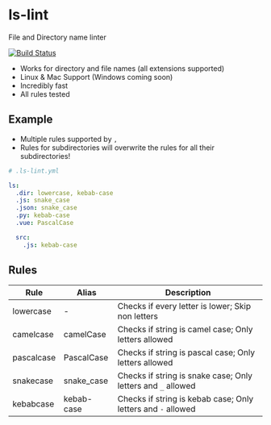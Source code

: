 # ls-lint

File and Directory name linter

[![Build Status](http://ci.loeffel.io/api/badges/loeffel-io/ls-lint/status.svg)](http://ci.loeffel.io/loeffel-io/ls-lint)

- Works for directory and file names (all extensions supported)
- Linux & Mac Support (Windows coming soon)
- Incredibly fast
- All rules tested

## Example

- Multiple rules supported by `,`
- Rules for subdirectories will overwrite the rules for all their subdirectories!

```yaml
# .ls-lint.yml

ls:
  .dir: lowercase, kebab-case
  .js: snake_case
  .json: snake_case
  .py: kebab-case
  .vue: PascalCase

  src:
    .js: kebab-case
```

## Rules 

| Rule       | Alias       | Description                                                  |
| ---------- | ----------- | ------------------------------------------------------------ |
| lowercase  | -           | Checks if every letter is lower; Skip non letters            |
| camelcase  | camelCase   | Checks if string is camel case; Only letters allowed         |
| pascalcase | PascalCase  | Checks if string is pascal case; Only letters allowed        |
| snakecase  | snake_case  | Checks if string is snake case; Only letters and `_` allowed |
| kebabcase  | kebab-case  | Checks if string is kebab case; Only letters and `-` allowed |
